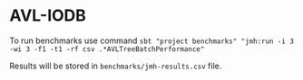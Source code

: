 # AVL-IODB

To run benchmarks use command `sbt "project benchmarks" "jmh:run -i 3 -wi 3 -f1 -t1 -rf csv .*AVLTreeBatchPerformance"`

Results will be stored in `benchmarks/jmh-results.csv` file.